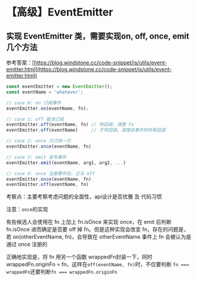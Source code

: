 # 【高级】EventEmitter

## 实现 EventEmitter 类，需要实现on, off, once, emit几个方法

参考答案：[https://blog.windstone.cc/code-snippet/js/utils/event-emitter.html](https://blog.windstone.cc/code-snippet/js/utils/event-emitter.html)

```js
const eventEmitter = new EventEmitter();
const eventName = 'whatever';

// case 0: on 订阅事件
eventEmitter.on(eventName, fn);

// case 1: off 取消订阅
eventEmitter.off(eventName, fn) // 传回调，清理 fn
eventEmitter.off(eventName)     // 不传回调，清理该事件的所有回调

// case 2: once 只订阅一次
eventEmitter.once(eventName, fn)

// case 3: emit 发布事件
eventEmitter.emit(eventName, arg1, arg2, ...)

// case 4: once 注册事件后，立马 off
eventEmitter.once(eventName, fn)
eventEmitter.off(eventName, fn)

```

考察点：主要考察考虑问题的全面性，api设计是否优雅 及 代码习惯

注意：`once`的实现

  有些候选人会使用在 fn 上加上 fn.isOnce 来实现 once，在 emit 后判断 fn.isOnce 进而确定是否要 off 掉 fn。但是这种实现会改变 fn，存在的问题是，若 on(otherEventName, fn)，会导致在 otherEventName 事件上 fn 会被认为是通过 once 注册的

  正确地实现是，将 fn 用另一个函数 wrappedFn封装一下，同时 wrappedFn.originFn = fn，这样在`off(eventName, fn)`时，不仅要判断 `fn === wrappedFn`还要判断`fn === wrappedFn.originFn`
